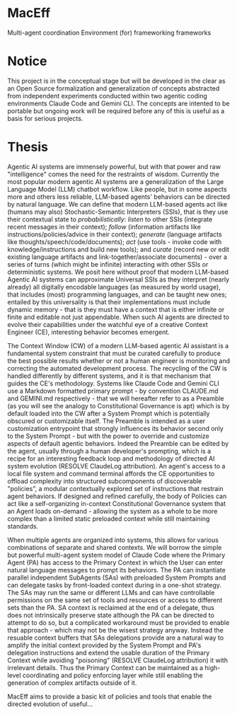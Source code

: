 # MacEff
Multi-agent coordination Environment (for) frameworking frameworks

# Notice
This project is in the conceptual stage but will be developed in the clear as an Open Source formalization and generalization of concepts abstracted from independent experiments conducted within two agentic coding environments Claude Code and Gemini CLI.  The concepts are intented to be portable but ongoing work will be required before any of this is useful as a basis for serious projects.  

# Thesis
Agentic AI systems are immensely powerful, but with that power and raw "intelligence" comes the need for the restraints of wisdom.  Currently the most popular modern agentic AI systems are a generalization of the Large Language Model (LLM) chatbot workflow.  Like people, but in some aspects more and others less reliable, LLM-based agents' behaviors can be directed by natural language.  We can define that modern LLM-based agents act like (humans may also) Stochastic-Semantic Interpreters (SSIs), that is they use their contextual state to *probabilistically*:  *listen* to other SSIs (integrate recent messages in their context); *follow* (information artifacts like instructions/policies/advice in their context); *generate* (language artifacts like thoughts/speech/code/documents); *act* (use tools - invoke code with knowledge/instructions and build new tools); and *curate* (record new or edit existing language artifacts and link-together/associate documents) - over a series of turns (which might be infinite) interacting with other SSIs or deterministic systems.  We posit here without proof that modern LLM-based Agentic AI systems can approximate Universal SSIs as they interpret (nearly already) all digitally encodable languages (as measured by world usage), that includes (most) programming languages, and can be taught new ones; entailed by this universality is that their implementations must include dynamic memory - that is they must have a context that is either infinite or finite and editable not just appendable.  When such AI agents are directed to evolve their capabilities under the watchful eye of a creative Context Engineer (CE), interesting behavior becomes emergent.  

The Context Window (CW) of a modern LLM-based agentic AI assistant is a fundamental system constraint that must be curated carefully to produce the best possible results whether or not a human engineer is monitoring and correcting the automated development process. The recycling of the CW is handled differently by different systems, and it is that mechanism that guides the CE's methodology.  Systems like Claude Code and Gemini CLI use a Markdown formatted primary prompt - by convention CLAUDE.md and GEMINI.md respectively - that we will hereafter refer to as a Preamble (as you will see the analogy to Constitutional Governance is apt) which is by default loaded into the CW after a System Prompt which is potentially obscured or customizable itself.  The Preamble is intended as a user customization entrypoint that strongly influences its behavior second only to the System Prompt - but with the power to override and customize aspects of default agentic behaviors.  Indeed the Preamble can be edited by the agent, usually through a human developer's prompting, which is a recipe for an interesting feedback loop and methodology of directed AI system evolution (RESOLVE ClaudeLog attribution).   An agent's access to a local file system and command terminal affords the CE opportunities to offload complexity into structured subcomponents of discoverable "policies", a modular contextually explored set of instructions that restrain agent behaviors.  If designed and refined carefully, the body of Policies can act like a self-organizing in-context Constitutional Governance system that an Agent loads on-demand - allowing the system as a whole to be more complex than a limited static preloaded context while still maintaining standards.

When multiple agents are organized into systems, this allows for various combinations of separate and shared contexts.  We will borrow the simple but powerful multi-agent system model of Claude Code where the Primary Agent (PA) has access to the Primary Context in which the User can enter natural language messages to prompt its behaviors.  The PA can instantiate parallel independent SubAgents (SAs) with preloaded System Prompts and can delegate tasks by front-loaded context during in a one-shot strategy.  The SAs may run the same or different LLMs and can have controllable permissions on the same set of tools and resources or access to different sets than the PA.  SA context is reclaimed at the end of a delegate, thus does not intrinsically preserve state although the PA can be directed to attempt to do so, but a complicated workaround must be provided to enable that approach -  which may not be the wisest strategy anyway.  Instead the resuable context buffers that SAs delegations provide are a natural way to amplify the initial context provided by the System Prompt and PA's delegation instructions and extend the usable duration of the Primary Context while avoiding "poisoning" (RESOLVE ClaudeLog attribution) it with irrelevant details.  Thus the Primary Context can be maintained as a high-level coordinating and policy enforcing layer while still enabling the generation of complex artifacts outside of it.

MacEff aims to provide a basic kit of policies and tools that enable the directed evolution of useful... 

